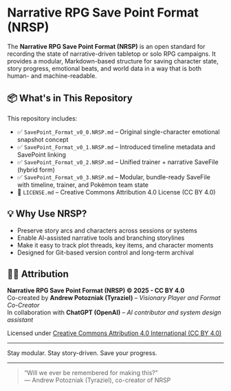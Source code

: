# Narrative RPG Save Point Format (NRSP)

The **Narrative RPG Save Point Format (NRSP)** is an open standard for recording the state of narrative-driven tabletop or solo RPG campaigns. It provides a modular, Markdown-based structure for saving character state, story progress, emotional beats, and world data in a way that is both human- and machine-readable.

## 📦 What's in This Repository

This repository includes:

- ✅ `SavePoint_Format_v0_0.NRSP.md` – Original single-character emotional snapshot concept
- ✅ `SavePoint_Format_v0_1.NRSP.md` – Introduced timeline metadata and SavePoint linking
- ✅ `SavePoint_Format_v0_2.NRSP.md` – Unified trainer + narrative SaveFile (hybrid form)
- ✅ `SavePoint_Format_v0_3.NRSP.md` – Modular, bundle-ready SaveFile with timeline, trainer, and Pokémon team state
- 📄 `LICENSE.md` – Creative Commons Attribution 4.0 License (CC BY 4.0)

## 💡 Why Use NRSP?

- Preserve story arcs and characters across sessions or systems
- Enable AI-assisted narrative tools and branching storylines
- Make it easy to track plot threads, key items, and character moments
- Designed for Git-based version control and long-term archival

## 🧑‍💻 Attribution

**Narrative RPG Save Point Format (NRSP) © 2025 - CC BY 4.0**  
Co-created by **Andrew Potozniak (Tyraziel)** – *Visionary Player and Format Co-Creator*  
In collaboration with **ChatGPT (OpenAI)** – *AI contributor and system design assistant*

Licensed under [Creative Commons Attribution 4.0 International (CC BY 4.0)](https://creativecommons.org/licenses/by/4.0/)

---

Stay modular. Stay story-driven. Save your progress.

---

> “Will we ever be remembered for making this?”  
> — Andrew Potozniak (Tyraziel), co-creator of NRSP
